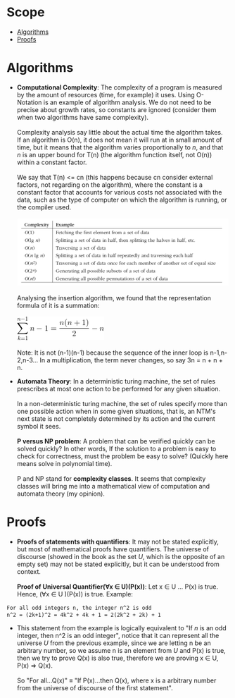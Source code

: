 # Scope
- [Algorithms](#algorithms)
- [Proofs](#proofs)

# Algorithms

- **Computational Complexity**: The complexity of a program is measured by the amount of resources (time, for example) it uses. Using O-Notation is an example of algorithm analysis. We do not need to be precise about growth rates, so constants are ignored (consider them when two algorithms have same complexity). \
\
Complexity analysis say little about the actual time the algorithm takes. If an algorithm is O(n), it does not mean it will run at in small amount of time, but it means that the algorithm varies proportionally to _n_, and that _n_ is an upper bound for T(n) (the algorithm function itself, not O(n)) within a constant factor. \
\
We say that T(n) <= cn (this happens because cn consider external factors, not regarding on the algorithm), where the constant is a constant factor that accounts for various costs not associated with the data, such as the type of computer on which the algorithm is running, or the compiler used.\
\
![situations](day24-algorithms-1.png)\
\
Analysing the insertion algorithm, we found that the representation formula of it is a summation:\
\
![formula](day24-algorithms-2.png)\
\
Note: It is not (n-1)(n-1) because the sequence of the inner loop is n-1,n-2,n-3... In a multiplication, the term never changes, so say 3n = n + n + n.

- **Automata Theory**: In a deterministic turing machine, the set of rules prescribes at most one action to be performed for any given situation. \
\
In a non-deterministic turing machine, the set of rules specify more than one possible action when in some given situations, that is, an NTM's next state is not completely determined by its action and the current symbol it sees. \
\
**P versus NP problem**: A problem that can be verified quickly can be solved quickly? In other words, If the solution to a problem is easy to check for correctness, must the problem be easy to solve? (Quickly here means solve in polynomial time). \
\
P and NP stand for **complexity classes**. It seems that complexity classes will bring me into a mathematical view of computation and automata theory (my opinion).


# Proofs

- **Proofs of statements with quantifiers**: It may not be stated explicitly, but most of mathematical proofs have quantifiers. The universe of discourse (showed in the book as the set _U_, which is the opposite of an empty set) may not be stated explicitly, but it can be understood from context. \
\
**Proof of Universal Quantifier(∀x ∈ U)(P(x))**: Let x ∈ U ... P(x) is true. Hence, (∀x ∈ U )(P(x)) is true. Example:

``` 
For all odd integers n, the integer n^2 is odd 
n^2 = (2k+1)^2 = 4k^2 + 4k + 1 = 2(2k^2 + 2k) + 1
``` 
- This statement from the example is logically equivalent to "If _n_ is an odd integer, then n^2 is an odd integer", notice that it can represent all the universe _U_ from the previous example, since we are letting n be an arbitrary number, so we assume n is an element from _U_ and P(x) is true, then we try to prove Q(x) is also true, therefore we are proving x ∈ U, P(x) ⇒ Q(x). \
\
So "For all...Q(x)" ≡ "If P(x)...then Q(x), where x is a arbitrary number from the universe of discourse of the first statement".
